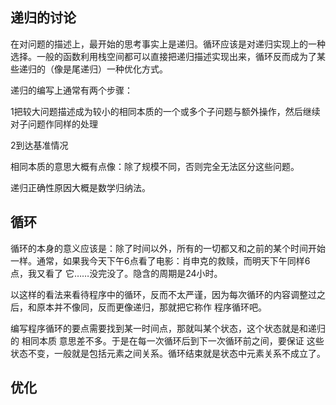 
## 递归的讨论

在对问题的描述上，最开始的思考事实上是递归。循环应该是对递归实现上的一种选择。一般的函数利用栈空间都可以直接把递归描述实现出来，循环反而成为了某些递归的（像是尾递归）一种优化方式。

递归的编写上通常有两个步骤：

1把较大问题描述成为较小的相同本质的一个或多个子问题与额外操作，然后继续对子问题作同样的处理

2到达基准情况

相同本质的意思大概有点像：除了规模不同，否则完全无法区分这些问题。

递归正确性原因大概是数学归纳法。
## 循环

循环的本身的意义应该是：除了时间以外，所有的一切都又和之前的某个时间开始一样。通常，如果我今天下午6点看了电影：肖申克的救赎，而明天下午同样6点，我又看了
它……没完没了。隐含的周期是24小时。

以这样的看法来看待程序中的循环，反而不太严谨，因为每次循环的内容调整过之后，和原本并不像同，反而更像递归，那就把它称作 
程序循环吧。

编写程序循环的要点需要找到某一时间点，那就叫某个状态，这个状态就是和递归的 相同本质 意思差不多。于是在每一次循环后到下一次循环前之间，要保证
这些状态不变，一般就是包括元素之间关系。循环结束就是状态中元素关系不成立了。
## 优化


